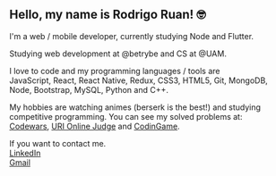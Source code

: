 ## Hello, my name is Rodrigo Ruan! :nerd_face:

I'm a web / mobile developer, currently studying Node and Flutter.

Studying web development at @betrybe and CS at @UAM.

I love to code and my programming languages / tools are
<br/>
JavaScript, React, React Native, Redux, CSS3, HTML5, Git, MongoDB, Node, Bootstrap, MySQL, Python and C++.

My hobbies are watching animes (berserk is the best!) and studying competitive programming.
You can see my solved problems at:
<br/>
[Codewars](https://www.codewars.com/users/rodrigo%20ruan), [URI Online Judge](https://www.beecrowd.com.br/judge/pt/profile/544334) and [CodinGame](https://www.codingame.com/profile/72398efce9e8fff752e10af0f47415381021524).

If you want to contact me.
<br/>
[LinkedIn](https://www.linkedin.com/in/rodrigo-ruan/)
<br/>
[Gmail](mailto:rodrigopython16@gmail.com)
